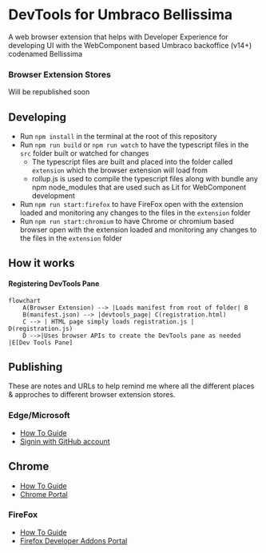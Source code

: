 # DevTools for Umbraco Bellissima
A web browser extension that helps with Developer Experience for developing UI with the WebComponent based Umbraco backoffice (v14+) codenamed Bellissima
 
### Browser Extension Stores
Will be republished soon

## Developing
* Run `npm install` in the terminal at the root of this repository
* Run `npm run build` or `npm run watch` to have the typescript files in the `src` folder built or watched for changes
    * The typescript files are built and placed into the folder called `extension` which the browser extension will load from
    * rollup.js is used to compile the typescript files along with bundle any npm node_modules that are used such as Lit for WebComponent development
* Run `npm run start:firefox` to have FireFox open with the extension loaded and monitoring any changes to the files in the `extension` folder
* Run `npm run start:chromium` to have Chrome or chromium based browser open with the extension loaded and monitoring any changes to the files in the `extension` folder

## How it works
#### Registering DevTools Pane
```mermaid
flowchart
    A(Browser Extension) --> |Loads manifest from root of folder| B
    B(manifest.json) --> |devtools_page| C(registration.html)
    C --> | HTML page simply loads registration.js | D(registration.js)
    D -->|Uses browser APIs to create the DevTools pane as needed |E[Dev Tools Pane]
```


## Publishing
These are notes and URLs to help remind me where all the different places & approches to different browser extension stores.

### Edge/Microsoft
* [How To Guide](https://learn.microsoft.com/en-us/microsoft-edge/extensions-chromium/publish/publish-extension)
* [Signin with GitHub account](https://partner.microsoft.com/dashboard/microsoftedge/public/login?ref=dd)

## Chrome
* [How To Guide](https://developer.chrome.com/docs/webstore/publish)
* [Chrome Portal](https://chrome.google.com/webstore/devconsole)

### FireFox
* [How To Guide](https://extensionworkshop.com/documentation/publish/)
* [Firefox Developer Addons Portal](https://addons.mozilla.org/en-GB/developers/addons)